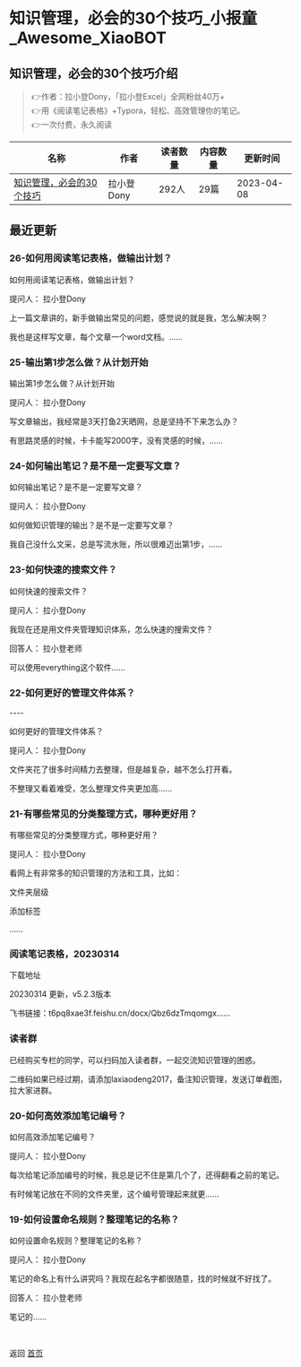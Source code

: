 # 知识管理，必会的30个技巧_小报童_Awesome_XiaoBOT

## 知识管理，必会的30个技巧介绍
> 👉作者：拉小登Dony，「拉小登Excel」全网粉丝40万+    
👉用《阅读笔记表格》+Typora，轻松、高效管理你的笔记。    
👉一次付费，永久阅读  
  


|名称|作者|读者数量|内容数量|更新时间|
|---|---|---|---|---|
|[知识管理，必会的30个技巧](https://xiaobot.net/p/laxiaodeng?refer=9c3f1c95-a052-465a-9902-f6d75080262a)|拉小登Dony|292人|29篇|2023-04-08|

## 最近更新
### 26-如何用阅读笔记表格，做输出计划？

如何用阅读笔记表格，做输出计划？

提问人： 拉小登Dony

上一篇文章讲的，新手做输出常见的问题，感觉说的就是我，怎么解决啊？

我也是这样写文章，每个文章一个word文档。......

### 25-输出第1步怎么做？从计划开始

输出第1步怎么做？从计划开始

提问人： 拉小登Dony

写文章输出，我经常是3天打鱼2天晒网，总是坚持不下来怎么办？

有思路灵感的时候，卡卡能写2000字，没有灵感的时候，......

### 24-如何输出笔记？是不是一定要写文章？

如何输出笔记？是不是一定要写文章？

提问人： 拉小登Dony

如何做知识管理的输出？是不是一定要写文章？

我自己没什么文采，总是写流水账，所以很难迈出第1步，......

### 23-如何快速的搜索文件？

如何快速的搜索文件？

提问人： 拉小登Dony

我现在还是用文件夹管理知识体系，怎么快速的搜索文件？

回答人： 拉小登老师

可以使用everything这个软件......

### 22-如何更好的管理文件体系？

\----

如何更好的管理文件体系？

提问人： 拉小登Dony

文件夹花了很多时间精力去整理，但是越复杂，越不怎么打开看。

不整理又看着难受，怎么整理文件夹更加高......

### 21-有哪些常见的分类整理方式，哪种更好用？

有哪些常见的分类整理方式，哪种更好用？

提问人： 拉小登Dony

看网上有非常多的知识管理的方法和工具，比如：

文件夹层级

添加标签

......

### 阅读笔记表格，20230314

下载地址

20230314 更新，v5.2.3版本

飞书链接：t6pq8xae3f.feishu.cn/docx/Qbz6dzTmqomgx......

### 读者群

已经购买专栏的同学，可以扫码加入读者群，一起交流知识管理的困惑。

二维码如果已经过期，请添加laxiaodeng2017，备注知识管理，发送订单截图，拉大家进群。

### 20-如何高效添加笔记编号？

如何高效添加笔记编号？

提问人： 拉小登Dony

每次给笔记添加编号的时候，我总是记不住是第几个了，还得翻看之前的笔记。

有时候笔记放在不同的文件夹里，这个编号管理起来就更......

### 19-如何设置命名规则？整理笔记的名称？

如何设置命名规则？整理笔记的名称？

提问人： 拉小登Dony

笔记的命名上有什么讲究吗？我现在起名字都很随意，找的时候就不好找了。

回答人： 拉小登老师

笔记的......


<a href="https://github.com/Reno9527/awesome-xiaobot" style="color: white; text-decoration: none;">awesome-xiaobot</a>

返回 [首页](../README.md)
